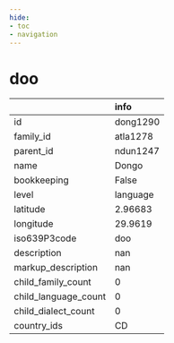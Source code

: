 ```yaml
---
hide:
- toc
- navigation
---
```

# doo
|                      | info     |
|:---------------------|:---------|
| id                   | dong1290 |
| family_id            | atla1278 |
| parent_id            | ndun1247 |
| name                 | Dongo    |
| bookkeeping          | False    |
| level                | language |
| latitude             | 2.96683  |
| longitude            | 29.9619  |
| iso639P3code         | doo      |
| description          | nan      |
| markup_description   | nan      |
| child_family_count   | 0        |
| child_language_count | 0        |
| child_dialect_count  | 0        |
| country_ids          | CD       |